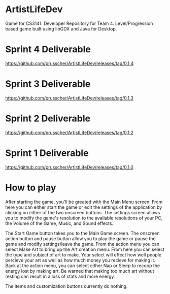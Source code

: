# ArtistLifeDev
Game for CS3141. Developer Repository for Team 4.
Level/Progression based game built using libGDX and Java for Desktop.

# Sprint 4 Deliverable
https://github.com/prusscher/ArtistLifeDev/releases/tag/0.1.4

# Sprint 3 Deliverable
https://github.com/prusscher/ArtistLifeDev/releases/tag/0.1.3

# Sprint 2 Deliverable
https://github.com/prusscher/ArtistLifeDev/releases/tag/0.1.2

# Sprint 1 Deliverable
https://github.com/prusscher/ArtistLifeDev/releases/tag/0.1.0

# How to play
After starting the game, you'll be greated with the Main Menu screen. From here you can either start the game or edit the settings of the application by clicking on either of the two onscreen buttons. The settings screen allows you to modify the game's resolution to the available resolutions of your PC, the Volume of the Game, Music, and Sound effects.

The Start Game button takes you to the Main Game screen. The onscreen action button and pause button allow you to play the game or pause the game and modify settings/leave the game. From the action menu you can select Make Art to bring up the Art creation menu. From here you can select the type and subject of art to make. Your select will effect how well people percieve your art as well as how much money you recieve for making it. Back at the action menu, you can select either Nap or Sleep to recoop the energy lost by making art. Be warned that making too much art without resting can result in a loss of stats and more energy.

The items and customization buttons currently do nothing.
